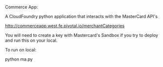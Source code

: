 

Commerce App:

A CloudFoundry python application that interacts with the MasterCard API's

http://commerceapp.west.fe.pivotal.io/merchantCategories


You will need to create a key with Mastercard's Sandbox if you try to deploy and run this on your local.

To run on local:

python ma.py
